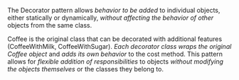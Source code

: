 The Decorator pattern allows _behavior to be added_ to individual objects, either statically or dynamically, _without affecting the behavior of other_ objects from the same class.

Coffee is the original class that can be decorated with additional features (CoffeeWithMilk, CoffeeWithSugar).
_Each decorator class wraps the original Coffee object_ and _adds its own behavior_ to the cost method.
This pattern allows for _flexible addition of responsibilities_ to objects _without modifying the objects themselves_ or the classes they belong to.
